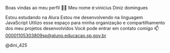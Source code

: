 Boas vindas ao meu perfil 💚💚
Meu nome é:vinicius Diniz domingues

Estou estudando na Alura
Estou me desenvolvendo na linguagem JavaScript
Utilizo esse espaço para minha organização e compartilhamento dos meu projetos desenvolvidos
Você pode entrar em contato comigo 📫
00001105303809sp@aluno.educacao.sp.gov.br

@dini_425
